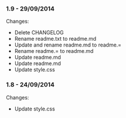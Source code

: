 

### 1.9 - 29/09/2014

 Changes: 


 * Delete CHANGELOG
 * Rename readme.txt to readme.md
 * Update and rename readme.md to readme.=
 * Rename readme.= to readme.md
 * Update readme.md
 * Update readme.md
 * Update style.css


### 1.8 - 24/09/2014

 Changes: 


 * Update style.css
